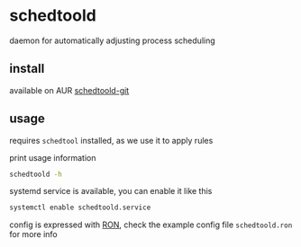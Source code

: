 # schedtoold

daemon for automatically adjusting process scheduling

## install

available on AUR [schedtoold-git](https://aur.archlinux.org/packages/schedtoold-git)

## usage

requires `schedtool` installed, as we use it to apply rules

print usage information
```sh
schedtoold -h
```

systemd service is available, you can enable it like this
```sh
systemctl enable schedtoold.service
```

config is expressed with [RON](https://github.com/ron-rs/ron), check the example config file `schedtoold.ron` for more info
